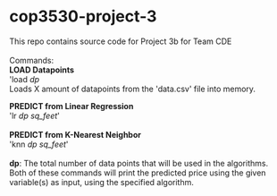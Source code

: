# cop3530-project-3
This repo contains source code for Project 3b for Team CDE\
\
Commands:\
**LOAD Datapoints**\
'load *dp*\
Loads X amount of datapoints from the 'data.csv' file into memory.

**PREDICT from Linear Regression**\
'lr *dp* *sq_feet*'\
\
**PREDICT from K-Nearest Neighbor**\
'knn *dp* *sq_feet*'\
\
**dp**: The total number of data points that will be used in the algorithms.\
Both of these commands will print the predicted price using the given variable(s) as input, using the specified algorithm.
